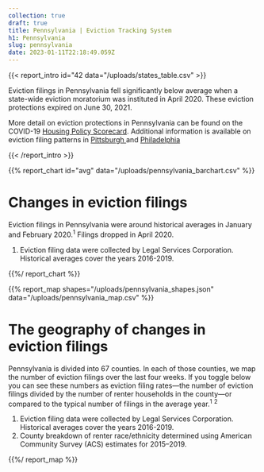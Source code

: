 ```yaml
---
collection: true
draft: true
title: Pennsylvania | Eviction Tracking System
h1: Pennsylvania
slug: pennsylvania
date: 2023-01-11T22:18:49.059Z
---
```

{{< report_intro id="42 data="/uploads/states_table.csv" >}}

Eviction filings in Pennsylvania fell significantly below average when a state-wide eviction moratorium was instituted in April 2020. These eviction protections expired on June 30, 2021.

More detail on eviction protections in Pennsylvania can be found on the COVID-19 [Housing Policy Scorecard](https://evictionlab.org/covid-policy-scorecard/pa/). Additional information is available on eviction filing patterns in [Pittsburgh ](https://evictionlab.org/eviction-tracking/pittsburgh-pa/)and [Philadelphia](https://evictionlab.org/eviction-tracking/philadelphia-pa/)

{{< /report_intro >}}


{{% report_chart id="avg" data="/uploads/pennsylvania_barchart.csv" %}}



# Changes in eviction filings

Eviction filings in Pennsylvania were around historical averages in January and February 2020.<sup>1</sup> Filings dropped in April 2020.

1. Eviction filing data were collected by Legal Services Corporation. Historical averages cover the years 2016-2019.



{{%/ report_chart %}}



{{% report_map shapes="/uploads/pennsylvania_shapes.json" data="/uploads/pennsylvania_map.csv" %}}





# The geography of changes in eviction filings

Pennsylvania is divided into 67 counties. In each of those counties, we map the number of eviction filings over the last four weeks. If you toggle below you can see these numbers as eviction filing rates—the number of eviction filings divided by the number of renter households in the county—or compared to the typical number of filings in the average year.<sup>1</sup> <sup>2</sup>

1. Eviction filing data were collected by Legal Services Corporation. Historical averages cover the years 2016-2019.
2. County breakdown of renter race/ethnicity determined using American Community Survey (ACS) estimates for 2015–2019.



{{%/ report_map %}}